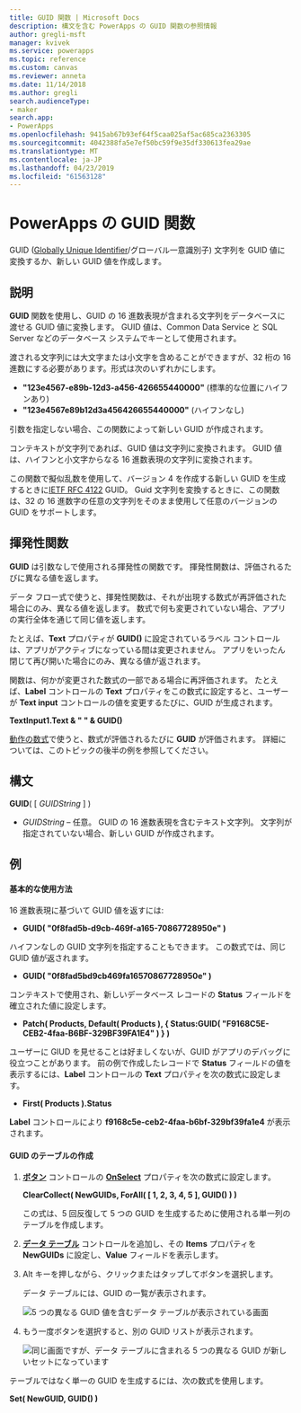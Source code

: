 ```yaml
---
title: GUID 関数 | Microsoft Docs
description: 構文を含む PowerApps の GUID 関数の参照情報
author: gregli-msft
manager: kvivek
ms.service: powerapps
ms.topic: reference
ms.custom: canvas
ms.reviewer: anneta
ms.date: 11/14/2018
ms.author: gregli
search.audienceType:
- maker
search.app:
- PowerApps
ms.openlocfilehash: 9415ab67b93ef64f5caa025af5ac685ca2363305
ms.sourcegitcommit: 4042388fa5e7ef50bc59f9e35df330613fea29ae
ms.translationtype: MT
ms.contentlocale: ja-JP
ms.lasthandoff: 04/23/2019
ms.locfileid: "61563128"
---
```

# <a name="guid-function-in-powerapps"></a>PowerApps の GUID 関数
GUID ([Globally Unique Identifier](https://en.wikipedia.org/wiki/Universally_unique_identifier)/グローバル一意識別子) 文字列を GUID 値に変換するか、新しい GUID 値を作成します。

## <a name="description"></a>説明
**GUID** 関数を使用し、GUID の 16 進数表現が含まれる文字列をデータベースに渡せる GUID 値に変換します。 GUID 値は、Common Data Service と SQL Server などのデータベース システムでキーとして使用されます。

渡される文字列には大文字または小文字を含めることができますが、32 桁の 16 進数にする必要があります。形式は次のいずれかにします。

- **"123e4567-e89b-12d3-a456-426655440000"** (標準的な位置にハイフンあり)
- **"123e4567e89b12d3a456426655440000"** (ハイフンなし)

引数を指定しない場合、この関数によって新しい GUID が作成されます。

コンテキストが文字列であれば、GUID 値は文字列に変換されます。 GUID 値は、ハイフンと小文字からなる 16 進数表現の文字列に変換されます。 

この関数で擬似乱数を使用して、バージョン 4 を作成する新しい GUID を生成するときに[IETF RFC 4122](https://www.ietf.org/rfc/rfc4122.txt) GUID。 Guid 文字列を変換するときに、この関数は、32 の 16 進数字の任意の文字列をそのまま使用して任意のバージョンの GUID をサポートします。

## <a name="volatile-functions"></a>揮発性関数
**GUID** は引数なしで使用される揮発性の関数です。 揮発性関数は、評価されるたびに異なる値を返します。  

データ フロー式で使うと、揮発性関数は、それが出現する数式が再評価された場合にのみ、異なる値を返します。 数式で何も変更されていない場合、アプリの実行全体を通じて同じ値を返します。

たとえば、**Text** プロパティが **GUID()** に設定されているラベル コントロールは、アプリがアクティブになっている間は変更されません。 アプリをいったん閉じて再び開いた場合にのみ、異なる値が返されます。

関数は、何かが変更された数式の一部である場合に再評価されます。 たとえば、**Label** コントロールの **Text** プロパティをこの数式に設定すると、ユーザーが **Text input** コントロールの値を変更するたびに、GUID が生成されます。

**TextInput1.Text & " " & GUID()**

[動作の数式](../working-with-formulas-in-depth.md)で使うと、数式が評価されるたびに **GUID** が評価されます。 詳細については、このトピックの後半の例を参照してください。

## <a name="syntax"></a>構文
**GUID**( [ *GUIDString* ] )

* *GUIDString* – 任意。  GUID の 16 進数表現を含むテキスト文字列。 文字列が指定されていない場合、新しい GUID が作成されます。

## <a name="examples"></a>例

#### <a name="basic-usage"></a>基本的な使用方法

16 進数表現に基づいて GUID 値を返すには:

* **GUID( "0f8fad5b-d9cb-469f-a165-70867728950e" )**

ハイフンなしの GUID 文字列を指定することもできます。 この数式では、同じ GUID 値が返されます。

* **GUID( "0f8fad5bd9cb469fa16570867728950e" )**

コンテキストで使用され、新しいデータベース レコードの **Status** フィールドを確立された値に設定します。

* **Patch( Products, Default( Products ), { Status:GUID( "F9168C5E-CEB2-4faa-B6BF-329BF39FA1E4" ) } )**

ユーザーに GIUD を見せることは好ましくないが、GUID がアプリのデバッグに役立つことがあります。 前の例で作成したレコードで **Status** フィールドの値を表示するには、**Label** コントロールの **Text** プロパティを次の数式に設定します。

* **First( Products ).Status**

**Label** コントロールにより **f9168c5e-ceb2-4faa-b6bf-329bf39fa1e4** が表示されます。

#### <a name="create-a-table-of-guids"></a>GUID のテーブルの作成

1. **[ボタン](../controls/control-button.md)** コントロールの **[OnSelect](../controls/properties-core.md)** プロパティを次の数式に設定します。

    **ClearCollect( NewGUIDs, ForAll( [ 1, 2, 3, 4, 5 ], GUID() ) )**

    この式は、5 回反復して 5 つの GUID を生成するために使用される単一列のテーブルを作成します。

1. **[データ テーブル](../controls/control-data-table.md)** コントロールを追加し、その **Items** プロパティを **NewGUIDs** に設定し、**Value** フィールドを表示します。

1. Alt キーを押しながら、クリックまたはタップしてボタンを選択します。

    データ テーブルには、GUID の一覧が表示されます。

    ![5 つの異なる GUID 値を含むデータ テーブルが表示されている画面](media/function-guid/guid-collection-1.png)

1. もう一度ボタンを選択すると、別の GUID リストが表示されます。

    ![同じ画面ですが、データ テーブルに含まれる 5 つの異なる GUID が新しいセットになっています](media/function-guid/guid-collection-2.png)

テーブルではなく単一の GUID を生成するには、次の数式を使用します。

**Set( NewGUID, GUID() )**
